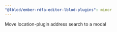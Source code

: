 ```yaml
---
"@lblod/ember-rdfa-editor-lblod-plugins": minor
---
```


Move location-plugin address search to a modal
